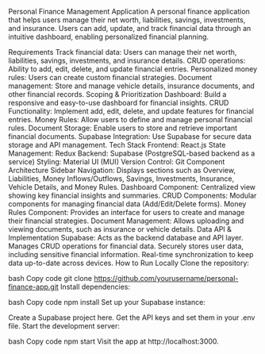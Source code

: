 Personal Finance Management Application
A personal finance application that helps users manage their net worth, liabilities, savings, investments, and insurance. Users can add, update, and track financial data through an intuitive dashboard, enabling personalized financial planning.

Requirements
Track financial data: Users can manage their net worth, liabilities, savings, investments, and insurance details.
CRUD operations: Ability to add, edit, delete, and update financial entries.
Personalized money rules: Users can create custom financial strategies.
Document management: Store and manage vehicle details, insurance documents, and other financial records.
Scoping & Prioritization
Dashboard: Build a responsive and easy-to-use dashboard for financial insights.
CRUD Functionality: Implement add, edit, delete, and update features for financial entries.
Money Rules: Allow users to define and manage personal financial rules.
Document Storage: Enable users to store and retrieve important financial documents.
Supabase Integration: Use Supabase for secure data storage and API management.
Tech Stack
Frontend: React.js
State Management: Redux
Backend: Supabase (PostgreSQL-based backend as a service)
Styling: Material UI (MUI)
Version Control: Git
Component Architecture
Sidebar Navigation: Displays sections such as Overview, Liabilities, Money Inflows/Outflows, Savings, Investments, Insurance, Vehicle Details, and Money Rules.
Dashboard Component: Centralized view showing key financial insights and summaries.
CRUD Components: Modular components for managing financial data (Add/Edit/Delete forms).
Money Rules Component: Provides an interface for users to create and manage their financial strategies.
Document Management: Allows uploading and viewing documents, such as insurance or vehicle details.
Data API & Implementation
Supabase:
Acts as the backend database and API layer.
Manages CRUD operations for financial data.
Securely stores user data, including sensitive financial information.
Real-time synchronization to keep data up-to-date across devices.
How to Run Locally
Clone the repository:

bash
Copy code
git clone https://github.com/yourusername/personal-finance-app.git
Install dependencies:

bash
Copy code
npm install
Set up your Supabase instance:

Create a Supabase project here.
Get the API keys and set them in your .env file.
Start the development server:

bash
Copy code
npm start
Visit the app at http://localhost:3000.


